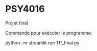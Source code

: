 # PSY4016
Projet final

Commande pour exécuter le programme:

  python -m streamlit run TP_final.py
